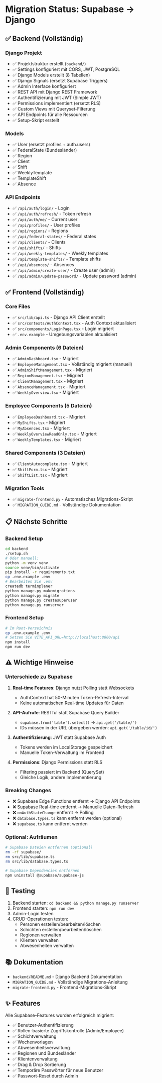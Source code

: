 # Migration Status: Supabase → Django

## ✅ Backend (Vollständig)

### Django Projekt
- ✅ Projektstruktur erstellt (`backend/`)
- ✅ Settings konfiguriert mit CORS, JWT, PostgreSQL
- ✅ Django Models erstellt (8 Tabellen)
- ✅ Django Signals (ersetzt Supabase Triggers)
- ✅ Admin Interface konfiguriert
- ✅ REST API mit Django REST Framework
- ✅ Authentifizierung mit JWT (Simple JWT)
- ✅ Permissions implementiert (ersetzt RLS)
- ✅ Custom Views mit Queryset-Filterung
- ✅ API Endpoints für alle Ressourcen
- ✅ Setup-Skript erstellt

### Models
- ✅ User (ersetzt profiles + auth.users)
- ✅ FederalState (Bundesländer)
- ✅ Region
- ✅ Client
- ✅ Shift
- ✅ WeeklyTemplate
- ✅ TemplateShift
- ✅ Absence

### API Endpoints
- ✅ `/api/auth/login/` - Login
- ✅ `/api/auth/refresh/` - Token refresh
- ✅ `/api/auth/me/` - Current user
- ✅ `/api/profiles/` - User profiles
- ✅ `/api/regions/` - Regions
- ✅ `/api/federal-states/` - Federal states
- ✅ `/api/clients/` - Clients
- ✅ `/api/shifts/` - Shifts
- ✅ `/api/weekly-templates/` - Weekly templates
- ✅ `/api/template-shifts/` - Template shifts
- ✅ `/api/absences/` - Absences
- ✅ `/api/admin/create-user/` - Create user (admin)
- ✅ `/api/admin/update-password/` - Update password (admin)

## ✅ Frontend (Vollständig)

### Core Files
- ✅ `src/lib/api.ts` - Django API Client erstellt
- ✅ `src/contexts/AuthContext.tsx` - Auth Context aktualisiert
- ✅ `src/components/LoginPage.tsx` - Login migriert
- ✅ `.env.example` - Umgebungsvariablen aktualisiert

### Admin Components (6 Dateien)
- ✅ `AdminDashboard.tsx` - Migriert
- ✅ `EmployeeManagement.tsx` - Vollständig migriert (manuell)
- ✅ `AdminShiftManagement.tsx` - Migriert
- ✅ `RegionManagement.tsx` - Migriert
- ✅ `ClientManagement.tsx` - Migriert
- ✅ `AbsenceManagement.tsx` - Migriert
- ✅ `WeeklyOverview.tsx` - Migriert

### Employee Components (5 Dateien)
- ✅ `EmployeeDashboard.tsx` - Migriert
- ✅ `MyShifts.tsx` - Migriert
- ✅ `MyAbsences.tsx` - Migriert
- ✅ `WeeklyOverviewReadOnly.tsx` - Migriert
- ✅ `WeeklyTemplates.tsx` - Migriert

### Shared Components (3 Dateien)
- ✅ `ClientAutocomplete.tsx` - Migriert
- ✅ `ShiftForm.tsx` - Migriert
- ✅ `ShiftList.tsx` - Migriert

### Migration Tools
- ✅ `migrate-frontend.py` - Automatisches Migrations-Skript
- ✅ `MIGRATION_GUIDE.md` - Vollständige Dokumentation

## 📋 Nächste Schritte

### Backend Setup
```bash
cd backend
./setup.sh
# Oder manuell:
python -m venv venv
source venv/bin/activate
pip install -r requirements.txt
cp .env.example .env
# Bearbeiten Sie .env
createdb terminplaner
python manage.py makemigrations
python manage.py migrate
python manage.py createsuperuser
python manage.py runserver
```

### Frontend Setup
```bash
# Im Root-Verzeichnis
cp .env.example .env
# Setzen Sie VITE_API_URL=http://localhost:8000/api
npm install
npm run dev
```

## ⚠️ Wichtige Hinweise

### Unterschiede zu Supabase

1. **Real-time Features**: Django nutzt Polling statt Websockets
   - AuthContext hat 50-Minuten Token-Refresh-Interval
   - Keine automatischen Real-time Updates für Daten

2. **API-Aufrufe**: RESTful statt Supabase Query Builder
   - `supabase.from('table').select()` → `api.get('/table/')`
   - IDs müssen in der URL übergeben werden: `api.get('/table/id/')`

3. **Authentifizierung**: JWT statt Supabase Auth
   - Tokens werden im LocalStorage gespeichert
   - Manuelle Token-Verwaltung im Frontend

4. **Permissions**: Django Permissions statt RLS
   - Filtering passiert im Backend (QuerySet)
   - Gleiche Logik, andere Implementierung

### Breaking Changes

- ❌ Supabase Edge Functions entfernt → Django API Endpoints
- ❌ Supabase Real-time entfernt → Manuelle Daten-Refresh
- ❌ `onAuthStateChange` entfernt → Polling
- ❌ `database.types.ts` kann entfernt werden (optional)
- ❌ `supabase.ts` kann entfernt werden

### Optional: Aufräumen

```bash
# Supabase Dateien entfernen (optional)
rm -rf supabase/
rm src/lib/supabase.ts
rm src/lib/database.types.ts

# Supabase Dependencies entfernen
npm uninstall @supabase/supabase-js
```

## 🧪 Testing

1. Backend starten: `cd backend && python manage.py runserver`
2. Frontend starten: `npm run dev`
3. Admin-Login testen
4. CRUD-Operationen testen:
   - Personen erstellen/bearbeiten/löschen
   - Schichten erstellen/bearbeiten/löschen
   - Regionen verwalten
   - Klienten verwalten
   - Abwesenheiten verwalten

## 📚 Dokumentation

- `backend/README.md` - Django Backend Dokumentation
- `MIGRATION_GUIDE.md` - Vollständige Migrations-Anleitung
- `migrate-frontend.py` - Frontend-Migrations-Skript

## ✨ Features

Alle Supabase-Features wurden erfolgreich migriert:

- ✅ Benutzer-Authentifizierung
- ✅ Rollen-basierte Zugriffskontrolle (Admin/Employee)
- ✅ Schichtverwaltung
- ✅ Wochenvorlagen
- ✅ Abwesenheitsverwaltung
- ✅ Regionen und Bundesländer
- ✅ Klientenverwaltung
- ✅ Drag & Drop Sortierung
- ✅ Temporäre Passwörter für neue Benutzer
- ✅ Passwort-Reset durch Admin
